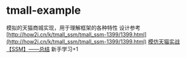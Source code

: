 # tmall-example
模拟的天猫商城实现，用于理解框架的各种特性
设计参考
[http://how2j.cn/k/tmall_ssm/tmall_ssm-1399/1399.html](http://how2j.cn/k/tmall_ssm/tmall_ssm-1399/1399.html)
[模仿天猫实战【SSM】——总结](https://www.jianshu.com/p/8fc8e0bd45e0)
新手学习+1
